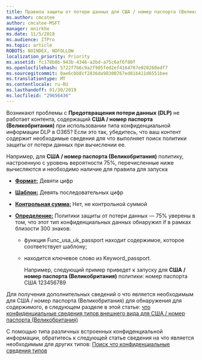 ```yaml
---
title: Правила защиты от потери данных для США / номер паспорта (Великобритания) не работает
ms.author: cmcatee
author: cmcatee-MSFT
manager: mnirkhe
ms.date: 11/5/2018
ms.audience: ITPro
ms.topic: article
ROBOTS: NOINDEX, NOFOLLOW
localization_priority: Priority
ms.assetid: fc178b8b-943b-4346-a2bd-a75c6af6f80f
ms.openlocfilehash: 5722f7b6c9a2f905fed2ef4164787e020260edf7
ms.sourcegitcommit: 0ae6cbb8cf2836da98300767ed81b411d6551bee
ms.translationtype: MT
ms.contentlocale: ru-RU
ms.lasthandoff: 01/30/2019
ms.locfileid: "29656436"
---
```

Возникают проблемы с **Предотвращения потери данных (DLP)** не работает контента, содержащий **США / номер паспорта (Великобритания)** при использовании типа конфиденциальной информации DLP в O365? Если это так, убедитесь, что ваш контент содержит необходимые сведения для что выполняет поиск политики защиты от потери данных при вычислении ее. 
  
Например, для **США / номер паспорта (Великобритания)** политику, настроенную с уровень вероятности 75%, перечисленные ниже вычисляются и необходимо наличие для правила для запуска 
  
- **[Формат:](https://docs.microsoft.com/office365/securitycompliance/what-the-sensitive-information-types-look-for#format-77)** Девяти цифр 
    
- **[Шаблон:](https://docs.microsoft.com/office365/securitycompliance/what-the-sensitive-information-types-look-for#pattern-77)** Девять последовательных цифр 
    
- **[Контрольная сумма:](https://docs.microsoft.com/office365/securitycompliance/what-the-sensitive-information-types-look-for#checksum-76)** Нет, не контрольной суммой 
    
- **[Определение:](https://docs.microsoft.com/office365/securitycompliance/what-the-sensitive-information-types-look-for#definition-77)** Политики защиты от потери данных — 75% уверены в том, что этот тип конфиденциальных данных обнаружил if в рамках близости 300 знаков: 
    
  - функция Func_usa_uk_passport находит содержимое, которое соответствует шаблону;
    
  - находится ключевое слово из Keyword_passport.
    
    Например, следующий пример приведет к запуску для **США / номер паспорта (Великобритания)** политики: номер паспорта США 123456789 
    
Для получения дополнительных сведений о что является необходимым для США / номер паспорта (Великобритания) для обнаружения для содержимого, в следующем разделе в этой статье: [что конфиденциальные сведения типов внешнего вида для США / номер паспорта (Великобритания)](https://docs.microsoft.com/office365/securitycompliance/what-the-sensitive-information-types-look-for#us--uk-passport-number)
  
С помощью типа различных встроенных конфиденциальной информации, обратитесь к следующей статье сведения на что является необходимым для других типов: [Поиск что конфиденциальные сведения типов](https://docs.microsoft.com/office365/securitycompliance/what-the-sensitive-information-types-look-for)
  

